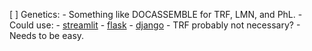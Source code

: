 [ ] Genetics:
    - Something like DOCASSEMBLE for TRF, LMN, and PhL.
    - Could use:
        - [streamlit](streamlit.io)
        - [flask](https://flask.palletsprojects.com/en/2.0.x/)
        - [django](https://www.djangoproject.com/)
    - TRF probably not necessary?
    - Needs to be easy.
